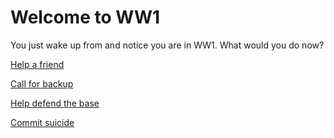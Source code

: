 # Welcome to WW1
You just wake up from and notice you are in WW1. What would you do now?

[Help a friend]()

[Call for backup]()

[Help defend the base](defend-base/2)

[Commit suicide](suicide/4)